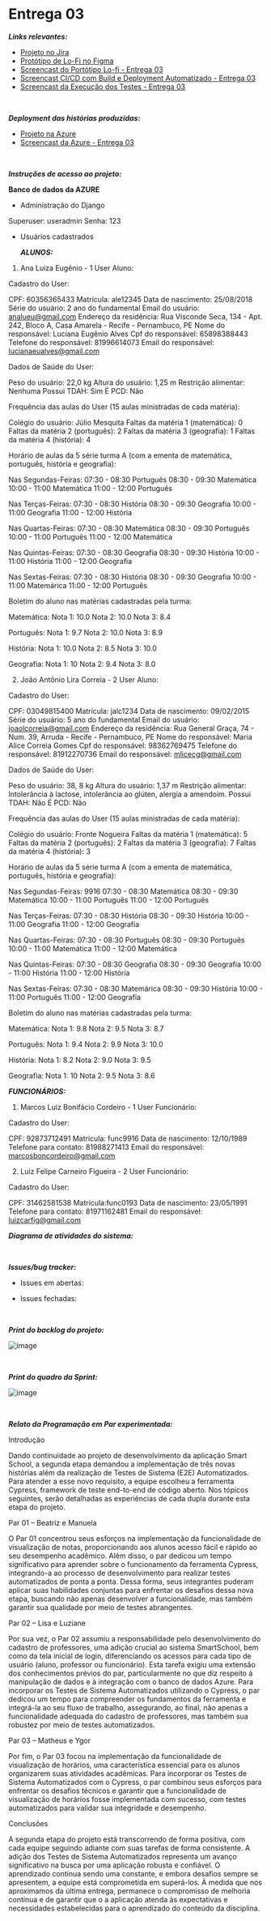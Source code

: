 # Entrega 03

***Links relevantes:***
<ul>
  <li>
    <a  href="https://cesar-mvp2.atlassian.net/jira/software/projects/VNC/boards/2"
      >Projeto no Jira</a>
  </li>
    <li>
    <a  href="https://www.figma.com/file/OodUDTbRUE7cAgmlOUiEr9/SmartSchool?type=design&node-id=0-1&mode=design&t=V3uiesp8LFjSo9ET-0"
      >Protótipo de Lo-Fi no Figma</a>
  </li>
  <li>
    <a  href=""
      >Screencast do Portótipo Lo-fi - Entrega 03</a>
  </li>
  <li>
    <a  href=""
      >Screencast CI/CD com Build e Deployment Automatizado - Entrega 03</a>
  </li>
  <li>
    <a  href=""
      >Screencast da Execução dos Testes - Entrega 03</a>
  </li>
</ul>
<br/>

***Deployment das histórias produzidas:***
<ul>
  <li>
    <a  href="https://fdssmartschool.azurewebsites.net/"
      >Projeto na Azure</a>
  </li>
  <li>
    <a  href=""
      >Screencast da Azure - Entrega 03</a>
  </li>
</ul>
<br/>

***Instruções de acesso ao projeto:***

****Banco de dados da AZURE****

- Administração do Django

Superuser: useradmin
Senha: 123


- Usuários cadastrados
  
  *****ALUNOS:*****

1) Ana Luiza Eugênio - 1 User Aluno:

Cadastro do User:

CPF: 60356365433
Matrícula: ale12345
Data de nascimento: 25/08/2018
Série do usuário: 2 ano do fundamental
Email do usuário: analueu@gmail.com
Endereço da residência: Rua Visconde Seca, 134 - Apt. 242, Bloco A, Casa Amarela - Recife - Pernambuco, PE
Nome do responsável: Luciana Eugênio Alves
Cpf do responsável: 65898388443
Telefone do responsável: 81996614073
Email do responsável: lucianaeualves@gmail.com

Dados de Saúde do User:
	
Peso do usuário: 22,0 kg
Altura do usuário: 1,25 m
Restrição alimentar: Nenhuma
Possui TDAH: Sim
É PCD: Não

Frequência das aulas do User (15 aulas ministradas de cada matéria):

Colégio do usuário: Júlio Mesquita
Faltas da matéria 1 (matemática): 0
Faltas da matéria 2 (português): 2
Faltas da matéria 3 (geografia): 1
Faltas da matéria 4 (história): 4

Horário de aulas da 5 série turma A (com a ementa de matemática, português, história e geografia):

Nas Segundas-Feiras:
07:30 - 08:30 Português
08:30 - 09:30 Matemática
10:00 - 11:00 Matemática
11:00 - 12:00 Português

Nas Terças-Feiras:
07:30 - 08:30 História
08:30 - 09:30 Geografia
10:00 - 11:00 Geografia
11:00 - 12:00 História

Nas Quartas-Feiras:
07:30 - 08:30 Matemática
08:30 - 09:30 Português
10:00 - 11:00 Português
11:00 - 12:00 Matemática

Nas Quintas-Feiras:
07:30 - 08:30 Geografia
08:30 - 09:30 História
10:00 - 11:00 História
11:00 - 12:00 Geografia

Nas Sextas-Feiras:
07:30 - 08:30 História
08:30 - 09:30 Geografia
10:00 - 11:00 Matemárica
11:00 - 12:00 Português

Boletim do aluno nas matérias cadastradas pela turma:

Matemática:
Nota 1: 10.0
Nota 2: 10.0
Nota 3: 8.4

Português:
Nota 1: 9.7
Nota 2: 10.0
Nota 3: 8.9

História:
Nota 1: 10.0
Nota 2: 8.5
Nota 3: 10.0

Geografia:
Nota 1: 10
Nota 2: 9.4
Nota 3: 8.0

2) João Antônio Lira Correia - 2 User Aluno:

Cadastro do User:

CPF: 03049815400
Matrícula: jalc1234
Data de nascimento: 09/02/2015
Série do usuário: 5 ano do fundamental
Email do usuário: joaolcorreia@gmail.com
Endereço da residência: Rua General Graça, 74 - Num. 39, Arruda  - Recife - Pernambuco, PE
Nome do responsável: Maria Alice Correia Gomes
Cpf do responsável: 98362769475
Telefone do responsável: 81912270736
Email do responsável: mlicecg@gmail.com

Dados de Saúde do User:
	
Peso do usuário: 38, 8 kg
Altura do usuário: 1,37 m
Restrição alimentar: Intolerância à lactose, intolerância ao glúten, alergia a amendoim.
Possui TDAH: Não
É PCD: Não

Frequência das aulas do User (15 aulas ministradas de cada matéria):

Colégio do usuário: Fronte Nogueira
Faltas da matéria 1 (matemática): 5
Faltas da matéria 2 (português): 2
Faltas da matéria 3 (geografia): 7
Faltas da matéria 4 (história): 3


Horário de aulas da 5 série turma A (com a ementa de matemática, português, história e geografia):

Nas Segundas-Feiras:
9916
07:30 - 08:30 Matemática
08:30 - 09:30 Matemática
10:00 - 11:00 Português
11:00 - 12:00 Português

Nas Terças-Feiras:
07:30 - 08:30 História
08:30 - 09:30 História
10:00 - 11:00 Geografia
11:00 - 12:00 Geografia

Nas Quartas-Feiras:
07:30 - 08:30 Português
08:30 - 09:30 Português
10:00 - 11:00 Matemática
11:00 - 12:00 Matemática

Nas Quintas-Feiras:
07:30 - 08:30 Geografia
08:30 - 09:30 Geografia
10:00 - 11:00 História
11:00 - 12:00 História

Nas Sextas-Feiras:
07:30 - 08:30 Matemárica
08:30 - 09:30 História
10:00 - 11:00 Português
11:00 - 12:00 Geografia

Boletim do aluno nas matérias cadastradas pela turma:

Matemática:
Nota 1: 9.8
Nota 2: 9.5
Nota 3: 8.7

Português:
Nota 1: 9.4
Nota 2: 9.9
Nota 3: 10.0

História:
Nota 1: 8.2
Nota 2: 9.0
Nota 3: 9.5

Geografia:
Nota 1: 10
Nota 2: 9.5
Nota 3: 8.6

*****FUNCIONÁRIOS:*****

1) Marcos Luiz Bonifácio Cordeiro - 1 User Funcionário:

Cadastro do User:

CPF: 92873712491
Matrícula: func9916
Data de nascimento: 12/10/1989
Telefone para contato: 81988271413
Email do responsável: marcosboncordeiro@gmail.com

2) Luiz Felipe Carneiro Figueira - 2 User Funcionário:

Cadastro do User:

CPF: 31462581538
Matrícula:func0193
Data de nascimento: 23/05/1991
Telefone para contato: 81971162481
Email do responsável: luizcarfig@gmail.com
<br/>

***Diagrama de atividades do sistema:***


<br/>

***Issues/bug tracker:***
  
  - Issues em abertas:
       

  - Issues fechadas:
  

<br/>

 ***Print do backlog do projeto:***
  
  ![image](https://github.com/Manuelaamorim/SmartSchool/assets/142419881/5962221e-b44c-4d8f-a07f-aadd585747a0)

<br/>  
 
***Print do quadro da Sprint:***

![image](https://github.com/Manuelaamorim/SmartSchool/assets/142419881/162fdaf2-4e8e-4da3-a3a9-a8e8a1947175)


<br/>

***Relato da Programação em Par experimentada:***


Introdução

Dando continuidade ao projeto de desenvolvimento da aplicação Smart School, a segunda etapa demandou a implementação de três novas histórias além da realização de Testes de Sistema (E2E) Automatizados. Para atender a esse novo requisito, a equipe escolheu a ferramenta Cypress, framework de teste end-to-end de código aberto. Nos tópicos seguintes, serão detalhadas as experiências de cada dupla durante esta etapa do projeto.

Par 01 – Beatriz e Manuela

O Par 01 concentrou seus esforços na implementação da funcionalidade de visualização de notas, proporcionando aos alunos acesso fácil e rápido ao seu desempenho acadêmico. Além disso, o par dedicou um tempo significativo para aprender sobre o funcionamento da ferramenta Cypress, integrando-a ao processo de desenvolvimento para realizar testes automatizados de ponta a ponta. Dessa forma, seus integrantes puderam aplicar suas habilidades conjuntas para enfrentar os desafios dessa nova etapa, buscando não apenas desenvolver a funcionalidade, mas também garantir sua qualidade por meio de testes abrangentes.

Par 02 – Lisa e Luziane

Por sua vez, o Par 02 assumiu a responsabilidade pelo desenvolvimento do cadastro de professores, uma adição crucial ao sistema SmartSchool, bem como da tela inicial de login, diferenciando os acessos para cada tipo de usuário (aluno, professor ou funcionário). Esta tarefa exigiu uma extensão dos conhecimentos prévios do par, particularmente no que diz respeito à manipulação de dados e à integração com o banco de dados Azure. Para incorporar os Testes de Sistema Automatizados utilizando o Cypress, o par dedicou um tempo para compreender os fundamentos da ferramenta e integrá-la ao seu fluxo de trabalho, assegurando, ao final, não apenas a funcionalidade adequada do cadastro de professores, mas também sua robustez por meio de testes automatizados.

Par 03 – Matheus e Ygor

Por fim, o Par 03 focou na implementação da funcionalidade de visualização de horários, uma característica essencial para os alunos organizarem suas atividades acadêmicas. Para incorporar os Testes de Sistema Automatizados com o Cypress, o par combinou seus esforços para enfrentar os desafios técnicos e garantir que a funcionalidade de visualização de horários fosse implementada com sucesso, com testes automatizados para validar sua integridade e desempenho.

Conclusões

A segunda etapa do projeto está transcorrendo de forma positiva, com cada equipe seguindo adiante com suas tarefas de forma consistente. A adição dos Testes de Sistema Automatizados representa um avanço significativo na busca por uma aplicação robusta e confiável. O aprendizado continua sendo uma constante, e embora desafios sempre se apresentem, a equipe está comprometida em superá-los. À medida que nos aproximamos da última entrega, permanece o compromisso de melhoria contínua e de garantir que o a aplicação atenda às expectativas e necessidades estabelecidas para o aprendizado do conteúdo da disciplina.
